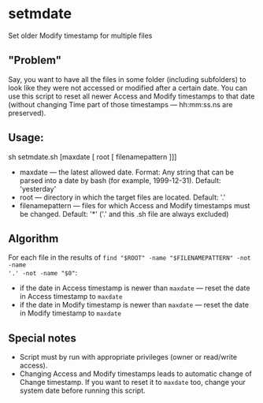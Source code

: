 # setmdate
Set older Modify timestamp for multiple files

## "Problem"
Say, you want to have all the files in some folder (including subfolders) to look like they were not accessed or modified after a certain date. You can use this script to reset all newer Access and Modify timestamps to that date (without changing Time part of those timestamps — hh:mm:ss.ns are preserved).

## Usage: 
sh setmdate.sh \[maxdate \[ root \[ filenamepattern \]\]\]

- maxdate — the latest allowed date. Format: Any string that can be parsed into a date by bash (for example, 1999-12-31). Default: 'yesterday'
- root — directory in which the target files are located. Default: '.'
- filenamepattern — files for which Access and Modify timestamps must be changed. Default: '\*' ('.' and this .sh file are always excluded)

## Algorithm
For each file in the results of <code>find "$ROOT" -name "$FILENAMEPATTERN" -not -name '.' -not -name "$0"</code>:
  - if the date in Access timestamp is newer than <code>maxdate</code> — reset the date in Access timestamp to <code>maxdate</code>
  - if the date in Modify timestamp is newer than <code>maxdate</code> — reset the date in Modify timestamp to <code>maxdate</code>

## Special notes
- Script must by run with appropriate privileges (owner or read/write access).
- Changing Access and Modify timestamps leads to automatic change of Change timestamp. If you want to reset it to <code>maxdate</code> too, change your system date before running this script.
